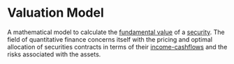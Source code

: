 # Valuation Model
A mathematical model to calculate the [fundamental value](fundamental-value.md) of a [security](security.md). The field of quantitative finance concerns itself with the pricing and optimal allocation of securities contracts in terms of their [income-cashflows](income-cashflows.md) and the risks associated with the assets.